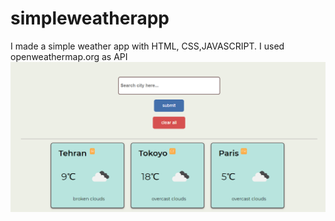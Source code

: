 # simpleweatherapp
I made a simple  weather app with HTML, CSS,JAVASCRIPT.
I used openweathermap.org as API
![weatherapp](https://github.com/moeinnazari/simpleweatherapp/blob/main/weatherapp.png)

